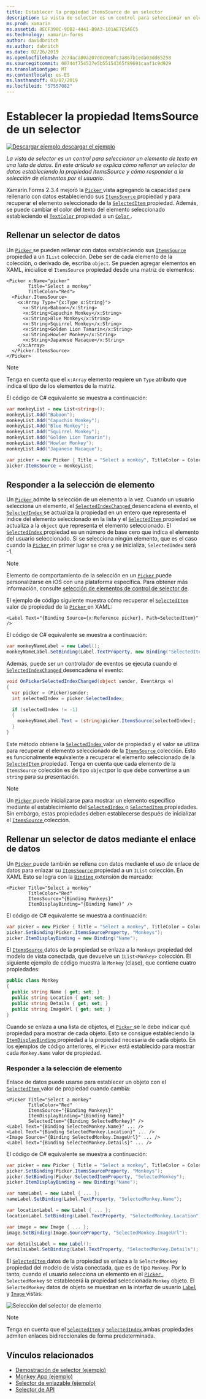```yaml
---
title: Establecer la propiedad ItemsSource de un selector
description: La vista de selector es un control para seleccionar un elemento de texto en una lista de datos. En este artículo se explica cómo rellenar un selector de datos estableciendo la propiedad ItemsSource y cómo responder a la selección de elementos por el usuario.
ms.prod: xamarin
ms.assetid: 8ECF390C-9DB2-4441-B9A3-101AE7E5AEC5
ms.technology: xamarin-forms
author: davidbritch
ms.author: dabritch
ms.date: 02/26/2019
ms.openlocfilehash: 2c7daca80a207d0c060fc3a867b1eda03dd65258
ms.sourcegitcommit: 00744f754527e5b55154365f89691caaf1c9d929
ms.translationtype: MT
ms.contentlocale: es-ES
ms.lasthandoff: 03/07/2019
ms.locfileid: "57557082"
---
```

# <a name="setting-a-pickers-itemssource-property"></a>Establecer la propiedad ItemsSource de un selector

[![Descargar ejemplo](~/media/shared/download.png) descargar el ejemplo](https://developer.xamarin.com/samples/xamarin-forms/UserInterface/MonkeyAppPicker/)

_La vista de selector es un control para seleccionar un elemento de texto en una lista de datos. En este artículo se explica cómo rellenar un selector de datos estableciendo la propiedad ItemsSource y cómo responder a la selección de elementos por el usuario._

Xamarin.Forms 2.3.4 mejoró la [ `Picker` ](xref:Xamarin.Forms.Picker) vista agregando la capacidad para rellenarlo con datos estableciendo sus [ `ItemsSource` ](xref:Xamarin.Forms.Picker.ItemsSource) propiedad y para recuperar el elemento seleccionado de la [ `SelectedItem` ](xref:Xamarin.Forms.Picker.SelectedItem) propiedad. Además, se puede cambiar el color del texto del elemento seleccionado estableciendo el [ `TextColor` ](xref:Xamarin.Forms.Picker.TextColor) propiedad a un [ `Color` ](xref:Xamarin.Forms.Color).

## <a name="populating-a-picker-with-data"></a>Rellenar un selector de datos

Un [ `Picker` ](xref:Xamarin.Forms.Picker) se pueden rellenar con datos estableciendo sus [ `ItemsSource` ](xref:Xamarin.Forms.Picker.ItemsSource) propiedad a un `IList` colección. Debe ser de cada elemento de la colección, o derivado de, escriba `object`. Se pueden agregar elementos en XAML, inicialice el `ItemsSource` propiedad desde una matriz de elementos:

```xaml
<Picker x:Name="picker"
        Title="Select a monkey"
        TitleColor="Red">
  <Picker.ItemsSource>
    <x:Array Type="{x:Type x:String}">
      <x:String>Baboon</x:String>
      <x:String>Capuchin Monkey</x:String>
      <x:String>Blue Monkey</x:String>
      <x:String>Squirrel Monkey</x:String>
      <x:String>Golden Lion Tamarin</x:String>
      <x:String>Howler Monkey</x:String>
      <x:String>Japanese Macaque</x:String>
    </x:Array>
  </Picker.ItemsSource>
</Picker>
```

> [!NOTE]
> Tenga en cuenta que el `x:Array` elemento requiere un `Type` atributo que indica el tipo de los elementos de la matriz.

El código de C# equivalente se muestra a continuación:

```csharp
var monkeyList = new List<string>();
monkeyList.Add("Baboon");
monkeyList.Add("Capuchin Monkey");
monkeyList.Add("Blue Monkey");
monkeyList.Add("Squirrel Monkey");
monkeyList.Add("Golden Lion Tamarin");
monkeyList.Add("Howler Monkey");
monkeyList.Add("Japanese Macaque");

var picker = new Picker { Title = "Select a monkey", TitleColor = Color.Red };
picker.ItemsSource = monkeyList;
```

## <a name="responding-to-item-selection"></a>Responder a la selección de elemento

Un [ `Picker` ](xref:Xamarin.Forms.Picker) admite la selección de un elemento a la vez. Cuando un usuario selecciona un elemento, el [ `SelectedIndexChanged` ](xref:Xamarin.Forms.Picker.SelectedIndexChanged) desencadena el evento, el [ `SelectedIndex` ](xref:Xamarin.Forms.Picker.SelectedIndex) se actualiza la propiedad en un entero que representa el índice del elemento seleccionado en la lista y el [ `SelectedItem` ](xref:Xamarin.Forms.Picker.SelectedItem) propiedad se actualiza a la `object` que representa el elemento seleccionado. El [ `SelectedIndex` ](xref:Xamarin.Forms.Picker.SelectedIndex) propiedad es un número de base cero que indica el elemento del usuario seleccionado. Si se selecciona ningún elemento, que es el caso cuando la [ `Picker` ](xref:Xamarin.Forms.Picker) en primer lugar se crea y se inicializa, `SelectedIndex` será -1.

> [!NOTE]
> Elemento de comportamiento de la selección en un [ `Picker` ](xref:Xamarin.Forms.Picker) puede personalizarse en iOS con una plataforma específica. Para obtener más información, consulte [selección de elementos de control de selector de](~/xamarin-forms/platform/ios/picker-selection.md).

El ejemplo de código siguiente muestra cómo recuperar el [ `SelectedItem` ](xref:Xamarin.Forms.Picker.SelectedItem) valor de propiedad de la [ `Picker` ](xref:Xamarin.Forms.Picker) en XAML:

```xaml
<Label Text="{Binding Source={x:Reference picker}, Path=SelectedItem}" />
```

El código de C# equivalente se muestra a continuación:

```csharp
var monkeyNameLabel = new Label();
monkeyNameLabel.SetBinding(Label.TextProperty, new Binding("SelectedItem", source: picker));
```

Además, puede ser un controlador de eventos se ejecuta cuando el [ `SelectedIndexChanged` ](xref:Xamarin.Forms.Picker.SelectedIndexChanged) desencadena el evento:

```csharp
void OnPickerSelectedIndexChanged(object sender, EventArgs e)
{
  var picker = (Picker)sender;
  int selectedIndex = picker.SelectedIndex;

  if (selectedIndex != -1)
  {
    monkeyNameLabel.Text = (string)picker.ItemsSource[selectedIndex];
  }
}
```

Este método obtiene la [ `SelectedIndex` ](xref:Xamarin.Forms.Picker.SelectedIndex) valor de propiedad y el valor se utiliza para recuperar el elemento seleccionado de la [ `ItemsSource` ](xref:Xamarin.Forms.Picker.ItemsSource) colección. Esto es funcionalmente equivalente a recuperar el elemento seleccionado de la [ `SelectedItem` ](xref:Xamarin.Forms.Picker.SelectedItem) propiedad. Tenga en cuenta que cada elemento de la `ItemsSource` colección es de tipo `object`por lo que debe convertirse a un `string` para su presentación.

> [!NOTE]
> Un [ `Picker` ](xref:Xamarin.Forms.Picker) puede inicializarse para mostrar un elemento específico mediante el establecimiento del [ `SelectedIndex` ](xref:Xamarin.Forms.Picker.SelectedIndex) o [ `SelectedItem` ](xref:Xamarin.Forms.Picker.SelectedItem) propiedades. Sin embargo, estas propiedades deben establecerse después de inicializar el [ `ItemsSource` ](xref:Xamarin.Forms.Picker.ItemsSource) colección.

## <a name="populating-a-picker-with-data-using-data-binding"></a>Rellenar un selector de datos mediante el enlace de datos

Un [ `Picker` ](xref:Xamarin.Forms.Picker) puede también se rellena con datos mediante el uso de enlace de datos para enlazar su [ `ItemsSource` ](xref:Xamarin.Forms.Picker.ItemsSource) propiedad a un `IList` colección. En XAML Esto se logra con la [ `Binding` ](xref:Xamarin.Forms.Xaml.BindingExtension) extensión de marcado:

```xaml
<Picker Title="Select a monkey"
        TitleColor="Red"
        ItemsSource="{Binding Monkeys}"
        ItemDisplayBinding="{Binding Name}" />
```

El código de C# equivalente se muestra a continuación:

```csharp
var picker = new Picker { Title = "Select a monkey", TitleColor = Color.Red };
picker.SetBinding(Picker.ItemsSourceProperty, "Monkeys");
picker.ItemDisplayBinding = new Binding("Name");
```

El [ `ItemsSource` ](xref:Xamarin.Forms.Picker.ItemsSource) datos de la propiedad se enlaza a la `Monkeys` propiedad del modelo de vista conectada, que devuelve un `IList<Monkey>` colección. El siguiente ejemplo de código muestra la `Monkey` (clase), que contiene cuatro propiedades:

```csharp
public class Monkey
{
  public string Name { get; set; }
  public string Location { get; set; }
  public string Details { get; set; }
  public string ImageUrl { get; set; }
}
```

Cuando se enlaza a una lista de objetos, el [ `Picker` ](xref:Xamarin.Forms.Picker) se le debe indicar qué propiedad para mostrar de cada objeto. Esto se consigue estableciendo la [ `ItemDisplayBinding` ](xref:Xamarin.Forms.Picker.ItemDisplayBinding) propiedad a la propiedad necesaria de cada objeto. En los ejemplos de código anteriores, el `Picker` está establecido para mostrar cada `Monkey.Name` valor de propiedad.

### <a name="responding-to-item-selection"></a>Responder a la selección de elemento

Enlace de datos puede usarse para establecer un objeto con el [ `SelectedItem` ](xref:Xamarin.Forms.Picker.SelectedItem) valor de propiedad cuando cambia:

```xaml
<Picker Title="Select a monkey"
        TitleColor="Red"
        ItemsSource="{Binding Monkeys}"
        ItemDisplayBinding="{Binding Name}"
        SelectedItem="{Binding SelectedMonkey}" />
<Label Text="{Binding SelectedMonkey.Name}" ... />
<Label Text="{Binding SelectedMonkey.Location}" ... />
<Image Source="{Binding SelectedMonkey.ImageUrl}" ... />
<Label Text="{Binding SelectedMonkey.Details}" ... />
```

El código de C# equivalente se muestra a continuación:

```csharp
var picker = new Picker { Title = "Select a monkey", TitleColor = Color.Red };
picker.SetBinding(Picker.ItemsSourceProperty, "Monkeys");
picker.SetBinding(Picker.SelectedItemProperty, "SelectedMonkey");
picker.ItemDisplayBinding = new Binding("Name");

var nameLabel = new Label { ... };
nameLabel.SetBinding(Label.TextProperty, "SelectedMonkey.Name");

var locationLabel = new Label { ... };
locationLabel.SetBinding(Label.TextProperty, "SelectedMonkey.Location");

var image = new Image { ... };
image.SetBinding(Image.SourceProperty, "SelectedMonkey.ImageUrl");

var detailsLabel = new Label();
detailsLabel.SetBinding(Label.TextProperty, "SelectedMonkey.Details");
```

El [ `SelectedItem` ](xref:Xamarin.Forms.Picker.SelectedItem) datos de la propiedad se enlaza a la `SelectedMonkey` propiedad del modelo de vista conectada, que es de tipo `Monkey`. Por lo tanto, cuando el usuario selecciona un elemento en el [ `Picker` ](xref:Xamarin.Forms.Picker), `SelectedMonkey` se establecerá la propiedad seleccionada `Monkey` objeto. El `SelectedMonkey` datos de objeto se muestran en la interfaz de usuario [ `Label` ](xref:Xamarin.Forms.Label) y [ `Image` ](xref:Xamarin.Forms.Image) vistas:

![](populating-itemssource-images/monkeys.png "Selección del selector de elemento")

> [!NOTE]
> Tenga en cuenta que el [ `SelectedItem` ](xref:Xamarin.Forms.Picker.SelectedItem) y [ `SelectedIndex` ](xref:Xamarin.Forms.Picker.SelectedIndex) ambas propiedades admiten enlaces bidireccionales de forma predeterminada.

## <a name="related-links"></a>Vínculos relacionados

- [Demostración de selector (ejemplo)](https://developer.xamarin.com/samples/xamarin-forms/UserInterface/PickerDemo/)
- [Monkey App (ejemplo)](https://developer.xamarin.com/samples/xamarin-forms/UserInterface/MonkeyAppPicker/)
- [Selector de enlazable (ejemplo)](https://developer.xamarin.com/samples/xamarin-forms/UserInterface/BindablePicker/)
- [Selector de API](xref:Xamarin.Forms.Picker)
